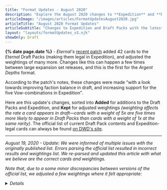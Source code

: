 ```yaml
---
title: "Format Updates - August 2020"
description: "Explore the August 2020 changes to **Expedition** and **Draft Packs** in this **interactive gallery**."
articleImage: "/images/articles/FormatUpdatesAugust2020.jpg"
articleTitle: "August 2020 Format Updates"
articleSubtitle: "Changes to Expedition and Draft Packs with the latest patch"
layout: "layouts/formatUpdates_v3.njk"
showOnly: Draft
---
```

**{% date page.date %}** - *Eternal's* [recent patch][] added 42 cards to the *Eternal* Draft Packs (making them legal in Expedition), and adjusted the weightings of many more. Changes like this can happen a few times between large expansion set releases, and this is the first for the *Argent Depths* format.

According to the patch's notes, these changes were made <q cite="https://www.direwolfdigital.com/news/8-10-balance-changes-and-draft-expedition-update/">with a look towards improving faction balance in draft, and increasing support for the five Vow-combinations in Expedition</q>.

  [recent patch]: https://www.direwolfdigital.com/news/8-10-balance-changes-and-draft-expedition-update/

Here are this update's changes, sorted into **Added** for additions to the Draft Packs and Expedition, and **Kept** for adjusted weightings *(weighting affects the rate a card appears in draft&mdash;cards with a weight of 5x are five times more likely to appear in Draft Packs than cards with a weight of 1x at the same rarity)*. The official list of current Draft Pack contents and Expedition-legal cards can always be found [on DWD's site][Card List].

  [Card List]: https://direwolfdigital.com/news/draft-packs-card-list/

----

*<time datetime="2020-08-19T04:00:00.000Z">August 19, 2020</time> - Update: We were informed of multiple issues with the originally published list. Errors parsing the official list resulted in incorrect results and  weightings list. We re-parsed and updated this article with what we believe are the correct cards and weightings.*

*Note that, due to a some minor discrepancies between versions of the official list, we adjusted a few weightings where it felt appropriate:*

<details>
<summary><em>Details</em></summary>

This information was derived from differences between the current [Card List][], the previous format's list (now overwritten), and a [spreadsheet of weighting changes][sheet] shared by LocoPojo.

  [sheet]: https://www.reddit.com/r/EternalCardGame/comments/i5vj9w/breakdown_time_talking_all_the_new_changes/g0rs35y/

### Missing from the current DWD Card List:

* Seat of Fury

The other Seats are on the list, and were all boosted from 1x to 10x. We matched that change.

### Marked as changed on the Weighting Changes sheet, but appear as unchanged between the previous and current lists:

* Amber Acolyte *(marked 'decreased' / was: 1x, now: 1x)*
* Champion of Fury *(marked 'decreased' / was: 10x, now: 10x)*
* Champion of Order *(marked 'decreased' / was: 10x, now: 10x)*
* Direfang Spider *(marked 'decreased' / was: 1x, now: 1x)*

The other Champions were decreased from 10x to 5x, so we matched that change. We are unsure if the Acolyte and Spider we actually changed, or if their previous info was incorrect, so we didn't adjust their weightings (and they aren't included in this gallery).

### Not on the Weighting Changes sheet, but appears as changed between the previous and current lists:

* Kaleb's Choice *(not marked / was: 1x, now: 10x)*

The other Choices have varying weightings, so there's no pattern to match. We're not sure if this change is incorrect, or if it's missing from the sheet, and left its weightings as-is.

### Missing from the previous Card List:

* General Izalio
* Smith's Hammer
* Insatiable Serasaur
* Reliquary Raider
* Spire Chaplain
* Treasury Guard
* Lurking Sanguar

General Izalio appears as 'boosted' in the Weighting Changes sheet, and is now 10x, so it must have previously been 5x or 1x. We assigned it 5x.

The remaining 6 cards aren't in the sheet, so we assume their previous weightings match their current ones. Because their weightings are unchanged, they are not included in this gallery.

</details>